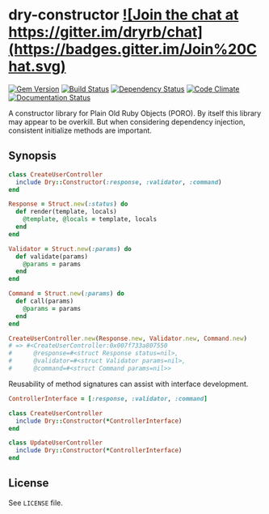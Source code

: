# dry-constructor <a href="https://gitter.im/dryrb/chat" target="_blank">![Join the chat at https://gitter.im/dryrb/chat](https://badges.gitter.im/Join%20Chat.svg)</a>

<a href="https://rubygems.org/gems/dry-constructor" target="_blank">![Gem Version](https://badge.fury.io/rb/dry-constructor.svg)</a>
<a href="https://travis-ci.org/dryrb/dry-constructor" target="_blank">![Build Status](https://travis-ci.org/dryrb/dry-constructor.svg?branch=master)</a>
<a href="https://gemnasium.com/dryrb/dry-constructor" target="_blank">![Dependency Status](https://gemnasium.com/dryrb/dry-constructor.svg)</a>
<a href="https://codeclimate.com/github/dryrb/dry-constructor" target="_blank">![Code Climate](https://codeclimate.com/github/dryrb/dry-constructor/badges/gpa.svg)</a>
<a href="http://inch-ci.org/github/dryrb/dry-constructor" target="_blank">![Documentation Status](http://inch-ci.org/github/dryrb/dry-constructor.svg?branch=master&style=flat)</a>

A constructor library for Plain Old Ruby Objects (PORO).
By itself this library may appear to be overkill.
But when considering dependency injection, consistent initialize methods are important.

## Synopsis

```ruby
class CreateUserController
  include Dry::Constructor(:response, :validator, :command)
end

Response = Struct.new(:status) do
  def render(template, locals)
    @template, @locals = template, locals
  end
end

Validator = Struct.new(:params) do
  def validate(params)
    @params = params
  end
end

Command = Struct.new(:params) do
  def call(params)
    @params = params
  end
end

CreateUserController.new(Response.new, Validator.new, Command.new)
# => #<CreateUserController:0x007f733a807550
#      @response=#<struct Response status=nil>,
#      @validator=#<struct Validator params=nil>,
#      @command=#<struct Command params=nil>>
```

Reusability of method signatures can assist with interface development.

```ruby
ControllerInterface = [:response, :validator, :command]

class CreateUserController
  include Dry::Constructor(*ControllerInterface)
end

class UpdateUserController
  include Dry::Constructor(*ControllerInterface)
end
```

## License

See `LICENSE` file.
